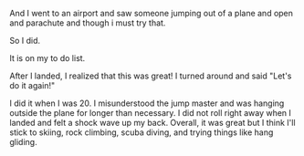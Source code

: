 And I went to an airport  and saw someone jumping out of a plane and open and parachute and though i must try that.

So I did.

It is on my to do list.

After I landed, I realized that this was great! I turned around and said "Let's do it again!"


I did it when I was 20.  I misunderstood the jump master and was hanging outside the plane for
longer than necessary.  I did not roll right away when I landed and felt a shock wave up my back.
Overall, it was great but I think I'll stick to skiing, rock climbing, scuba diving, and trying 
things like hang gliding.
